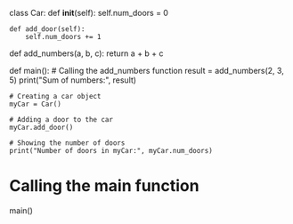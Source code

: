 class Car:
    def __init__(self):
        self.num_doors = 0

    def add_door(self):
        self.num_doors += 1

def add_numbers(a, b, c):
    return a + b + c

def main():
    # Calling the add_numbers function
    result = add_numbers(2, 3, 5)
    print("Sum of numbers:", result)

    # Creating a car object
    myCar = Car()

    # Adding a door to the car
    myCar.add_door()

    # Showing the number of doors
    print("Number of doors in myCar:", myCar.num_doors)

# Calling the main function
main()
